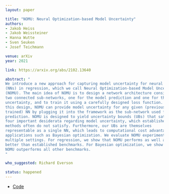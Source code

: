 ```yaml
---
layout: paper

title: "NOMU: Neural Optimization-based Model Uncertainty"
authors:
- Jakob Heiss
- Jakob Weissteiner
- Hanna Wutte
- Sven Seuken
- Josef Teichmann

venue: arXiv
year: 2021

link: https://arxiv.org/abs/2102.13640

abstract: "
We introduce a new approach for capturing model uncertainty for neural networks
(NNs) in regression, which we call Neural Optimization-based Model Uncertainty
(NOMU). The main idea of NOMU is to design a network architecture consisting of
two connected sub-networks, one for the model prediction and one for the model
uncertainty, and to train it using a carefully designed loss function. With
this design, NOMU can provide model uncertainty for any given (previously
trained) NN by plugging it into the framework as the sub-network used for model
prediction. NOMU is designed to yield uncertainty bounds (UBs) that satisfy
four important desiderata regarding model uncertainty, which established
methods often do not satisfy. Furthermore, our UBs are themselves
representable as a single NN, which leads to computational cost advantages in
applications such as Bayesian optimization. We evaluate NOMU experimentally in
multiple settings. For regression, we show that NOMU performs as well as or
better than established benchmarks. For Bayesian optimization, we show that
NOMU outperforms all other benchmarks. 
"

who_suggested: Richard Everson

status: happened
---
```

- [Code](https://github.com/marketdesignresearch/NOMU)

